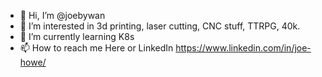 - 👋 Hi, I’m @joebywan
- 👀 I’m interested in 3d printing, laser cutting, CNC stuff, TTRPG, 40k.
- 🌱 I’m currently learning K8s
- 📫 How to reach me 
Here or LinkedIn https://www.linkedin.com/in/joe-howe/

<!---
joebywan/joebywan is a ✨ special ✨ repository because its `README.md` (this file) appears on your GitHub profile.
You can click the Preview link to take a look at your changes.
--->
